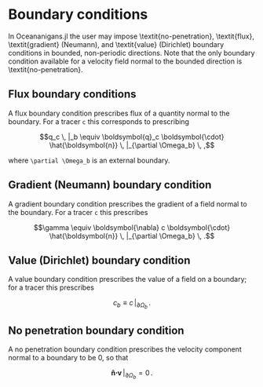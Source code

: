# Boundary conditions

In Oceananigans.jl the user may impose \textit{no-penetration}, \textit{flux},
\textit{gradient} (Neumann), and \textit{value} (Dirichlet) boundary conditions in bounded,
non-periodic directions.
Note that the only boundary condition available for a velocity field normal to the bounded
direction is \textit{no-penetration}.

## Flux boundary conditions

A flux boundary condition prescribes flux of a quantity normal to the boundary.
  For a tracer ``c`` this corresponds to prescribing
```math
q_c \, |_b \equiv \boldsymbol{q}_c \boldsymbol{\cdot} \hat{\boldsymbol{n}} \, |_{\partial \Omega_b} \, ,
```
where ``\partial \Omega_b`` is an external boundary.

## Gradient (Neumann) boundary condition

A gradient boundary condition prescribes the gradient of a field normal to the boundary.
For a tracer ``c`` this prescribes
```math
\gamma \equiv \boldsymbol{\nabla} c \boldsymbol{\cdot} \hat{\boldsymbol{n}} \, |_{\partial \Omega_b} \, .
```

## Value (Dirichlet) boundary condition

A value boundary condition prescribes the value of a field on a boundary; for a tracer this
prescribes
```math
c_b \equiv c \, |_{\partial \Omega_b} \, .
```

## No penetration boundary condition

A no penetration boundary condition prescribes the velocity component normal to a boundary to be 0,
so that
```math
\boldsymbol{\hat{n}} \boldsymbol{\cdot} \boldsymbol{v} \, |_{\partial \Omega_b} = 0 \, .
```
